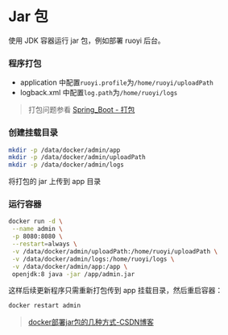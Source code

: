 # Jar 包

使用 JDK 容器运行 jar 包，例如部署 ruoyi 后台。

### 程序打包

- application 中配置`ruoyi.profile`为`/home/ruoyi/uploadPath`
- logback.xml 中配置`log.path`为`/home/ruoyi/logs`

> 打包问题参看 [Spring_Boot - 打包](Spring_Boot/Spring_Boot?id=打包)

### 创建挂载目录

```bash
mkdir -p /data/docker/admin/app
mkdir -p /data/docker/admin/uploadPath
mkdir -p /data/docker/admin/logs
```

将打包的 jar 上传到 app 目录

### 运行容器

```bash
docker run -d \
 --name admin \
 -p 8080:8080 \
 --restart=always \
 -v /data/docker/admin/uploadPath:/home/ruoyi/uploadPath \
 -v /data/docker/admin/logs:/home/ruoyi/logs \
 -v /data/docker/admin/app:/app \
 openjdk:8 java -jar /app/admin.jar
```

这样后续更新程序只需重新打包传到 app 挂载目录，然后重启容器：

```bash
docker restart admin
```

> [docker部署jar包的几种方式-CSDN博客](https://blog.csdn.net/qq_39934154/article/details/121985650)

